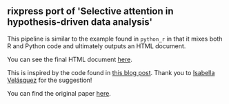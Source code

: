 ## rixpress port of 'Selective attention in hypothesis-driven data analysis'

This pipeline is similar to the example found in `python_r` in that it mixes
both R and Python code and ultimately outputs an HTML document.

You can see the final HTML document
[here](https://b-rodrigues.github.io/rixpress_demos/yanai_lercher/index.html).

This is inspired by the code found in [this blog
post](https://ivelasq.rbind.io/blog/reticulate-data-recreation/). Thank you to
[Isabella Velásquez](https://fosstodon.org/deck/@ivelasq3/114293176424941566)
for the suggestion!

You can find the original paper [here](https://www.biorxiv.org/content/10.1101/2020.07.30.228916v1).

